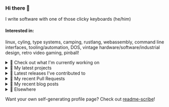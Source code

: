 ### Hi there 👋

I write software with one of those clicky keyboards (he/him)

#### Interested in:
linux, cyling, type systems, camping, rustlang, webassembly, command line interfaces, tooling/automation, DOS, vintage hardware/software/industrial design, retro video gaming, pinball!

<details><summary>👀 Check out what I'm currently working on</summary><br />

- [MetaMask/smart-transactions-controller](https://github.com/MetaMask/smart-transactions-controller) -  (today)
- [MetaMask/controllers](https://github.com/MetaMask/controllers) - Collection of platform-agnostic modules for creating secure data models for cryptocurrency wallets (1 week ago)
- [MetaMask/action-publish-release](https://github.com/MetaMask/action-publish-release) -  (1 week ago)
- [rickycodes/card](https://github.com/rickycodes/card) - npx business card built with rust targeting wasm (2 weeks ago)
- [MetaMask/action-npm-publish](https://github.com/MetaMask/action-npm-publish) - GitHub Action to publish to NPM (2 weeks ago)
</details>

<details><summary>🌱 My latest projects</summary><br />

- [rickycodes/kitties](https://github.com/rickycodes/kitties) - micro site to browse CryptoKitties
- [rickycodes/pve-no-subscription](https://github.com/rickycodes/pve-no-subscription) - Proxmox VE No-Subscription Removal
- [rickycodes/ftse-rs](https://github.com/rickycodes/ftse-rs) - scrape and filter hl.co.uk market summaries
- [rickycodes/card](https://github.com/rickycodes/card) - npx business card built with rust targeting wasm
- [rickycodes/dat-proxy-browser](https://github.com/rickycodes/dat-proxy-browser) - Rough sketch of a decentralised (supporting DAT) mobile web browser built with react-native
</details>

<details><summary>🔭 Latest releases I've contributed to</summary><br />

- [MetaMask/smart-transactions-controller](https://github.com/MetaMask/smart-transactions-controller) ([v2.3.0](https://github.com/MetaMask/smart-transactions-controller/releases/tag/v2.3.0), 5 days ago) - 
- [MetaMask/action-publish-release](https://github.com/MetaMask/action-publish-release) ([v2.0.0](https://github.com/MetaMask/action-publish-release/releases/tag/v2.0.0), 1 week ago) - 
- [MetaMask/metamask-mobile](https://github.com/MetaMask/metamask-mobile) ([v5.3.0](https://github.com/MetaMask/metamask-mobile/releases/tag/v5.3.0), 2 weeks ago) - Mobile web browser providing access to websites that use the Ethereum blockchain
- [rickycodes/card](https://github.com/rickycodes/card) ([v1.6.17](https://github.com/rickycodes/card/releases/tag/v1.6.17), 2 weeks ago) - npx business card built with rust targeting wasm
- [MetaMask/action-npm-publish](https://github.com/MetaMask/action-npm-publish) ([v1.2.0](https://github.com/MetaMask/action-npm-publish/releases/tag/v1.2.0), 2 weeks ago) - GitHub Action to publish to NPM
</details>

<details><summary>🔨 My recent Pull Requests</summary><br />

- [housekeeping](https://github.com/MetaMask/action-npm-publish/pull/8) on [MetaMask/action-npm-publish](https://github.com/MetaMask/action-npm-publish) (1 day ago)
- [housekeeping](https://github.com/MetaMask/action-npm-publish/pull/7) on [MetaMask/action-npm-publish](https://github.com/MetaMask/action-npm-publish) (1 day ago)
- [Add config for `MetaMask/action-npm-publish`](https://github.com/MetaMask/smart-transactions-controller/pull/85) on [MetaMask/smart-transactions-controller](https://github.com/MetaMask/smart-transactions-controller) (6 days ago)
- [Add config for `MetaMask/action-npm-publish`](https://github.com/MetaMask/snaps-skunkworks/pull/626) on [MetaMask/snaps-skunkworks](https://github.com/MetaMask/snaps-skunkworks) (1 week ago)
- [turn check-release step into job](https://github.com/MetaMask/controllers/pull/874) on [MetaMask/controllers](https://github.com/MetaMask/controllers) (1 week ago)
</details>

<details><summary>📜 My recent blog posts</summary><br />

- [Publishing my Website to the peer-to-peer Web](//ricky.codes/blog/posts/publishing-to-the-peer-to-peer-web/) (3 years ago)
</details>

<details><summary>🔗 Elsewhere</summary><br />

- Web: https://ricky.codes
- Twitter: https://twitter.com/rickycodes
- Blog: https://ricky.codes/blog
</details>

Want your own self-generating profile page? Check out [readme-scribe](https://github.com/muesli/readme-scribe)!

